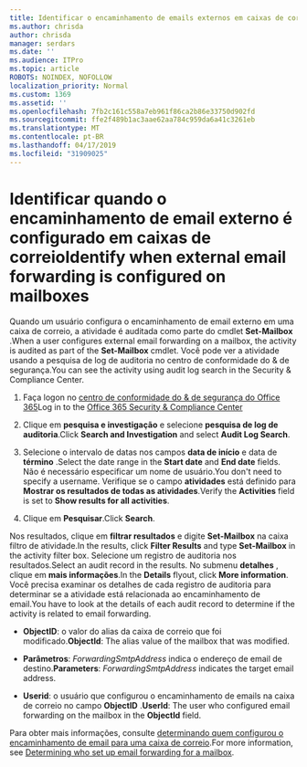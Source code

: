 ```yaml
---
title: Identificar o encaminhamento de emails externos em caixas de correio em logs de auditoria
ms.author: chrisda
author: chrisda
manager: serdars
ms.date: ''
ms.audience: ITPro
ms.topic: article
ROBOTS: NOINDEX, NOFOLLOW
localization_priority: Normal
ms.custom: 1369
ms.assetid: ''
ms.openlocfilehash: 7fb2c161c558a7eb961f86ca2b86e33750d902fd
ms.sourcegitcommit: ffe2f489b1ac3aae62aa784c959da6a41c3261eb
ms.translationtype: MT
ms.contentlocale: pt-BR
ms.lasthandoff: 04/17/2019
ms.locfileid: "31909025"
---
```

# <a name="identify-when-external-email-forwarding-is-configured-on-mailboxes"></a><span data-ttu-id="d94b5-102">Identificar quando o encaminhamento de email externo é configurado em caixas de correio</span><span class="sxs-lookup"><span data-stu-id="d94b5-102">Identify when external email forwarding is configured on mailboxes</span></span>

<span data-ttu-id="d94b5-103">Quando um usuário configura o encaminhamento de email externo em uma caixa de correio, a atividade é auditada como parte do cmdlet **Set-Mailbox** .</span><span class="sxs-lookup"><span data-stu-id="d94b5-103">When a user configures external email forwarding on a mailbox, the activity is audited as part of the **Set-Mailbox** cmdlet.</span></span> <span data-ttu-id="d94b5-104">Você pode ver a atividade usando a pesquisa de log de auditoria no centro de conformidade do & de segurança.</span><span class="sxs-lookup"><span data-stu-id="d94b5-104">You can see the activity using audit log search in the Security & Compliance Center.</span></span>

1. <span data-ttu-id="d94b5-105">Faça logon no [centro de conformidade do & de segurança do Office 365](https://protection.office.com/)</span><span class="sxs-lookup"><span data-stu-id="d94b5-105">Log in to the [Office 365 Security & Compliance Center](https://protection.office.com/)</span></span>

2. <span data-ttu-id="d94b5-106">Clique em **pesquisa e investigação** e selecione **pesquisa de log de auditoria**.</span><span class="sxs-lookup"><span data-stu-id="d94b5-106">Click **Search and Investigation** and select **Audit Log Search**.</span></span>

3. <span data-ttu-id="d94b5-107">Selecione o intervalo de datas nos campos **data de início** e data de **término** .</span><span class="sxs-lookup"><span data-stu-id="d94b5-107">Select the date range in the **Start date** and **End date** fields.</span></span> <span data-ttu-id="d94b5-108">Não é necessário especificar um nome de usuário.</span><span class="sxs-lookup"><span data-stu-id="d94b5-108">You don't need to specify a username.</span></span> <span data-ttu-id="d94b5-109">Verifique se o campo **atividades** está definido para **Mostrar os resultados de todas as atividades**.</span><span class="sxs-lookup"><span data-stu-id="d94b5-109">Verify the **Activities** field is set to **Show results for all activities**.</span></span>

4. <span data-ttu-id="d94b5-110">Clique em **Pesquisar**.</span><span class="sxs-lookup"><span data-stu-id="d94b5-110">Click **Search**.</span></span>

<span data-ttu-id="d94b5-111">Nos resultados, clique em **filtrar resultados** e digite **Set-Mailbox** na caixa filtro de atividade.</span><span class="sxs-lookup"><span data-stu-id="d94b5-111">In the results, click **Filter Results** and type **Set-Mailbox** in the activity filter box.</span></span> <span data-ttu-id="d94b5-112">Selecione um registro de auditoria nos resultados.</span><span class="sxs-lookup"><span data-stu-id="d94b5-112">Select an audit record in the results.</span></span> <span data-ttu-id="d94b5-113">No submenu **detalhes** , clique em **mais informações**.</span><span class="sxs-lookup"><span data-stu-id="d94b5-113">In the **Details** flyout, click **More information**.</span></span> <span data-ttu-id="d94b5-114">Você precisa examinar os detalhes de cada registro de auditoria para determinar se a atividade está relacionada ao encaminhamento de email.</span><span class="sxs-lookup"><span data-stu-id="d94b5-114">You have to look at the details of each audit record to determine if the activity is related to email forwarding.</span></span>

- <span data-ttu-id="d94b5-115">**ObjectID**: o valor do alias da caixa de correio que foi modificado.</span><span class="sxs-lookup"><span data-stu-id="d94b5-115">**ObjectId**: The alias value of the mailbox that was modified.</span></span>

- <span data-ttu-id="d94b5-116">**Parâmetros**: _ForwardingSmtpAddress_ indica o endereço de email de destino.</span><span class="sxs-lookup"><span data-stu-id="d94b5-116">**Parameters**: _ForwardingSmtpAddress_ indicates the target email address.</span></span>

- <span data-ttu-id="d94b5-117">**Userid**: o usuário que configurou o encaminhamento de emails na caixa de correio no campo **ObjectID** .</span><span class="sxs-lookup"><span data-stu-id="d94b5-117">**UserId**: The user who configured email forwarding on the mailbox in the **ObjectId** field.</span></span>

<span data-ttu-id="d94b5-118">Para obter mais informações, consulte [determinando quem configurou o encaminhamento de email para uma caixa de correio](https://docs.microsoft.com/office365/securitycompliance/auditing-troubleshooting-scenarios#determining-who-set-up-email-forwarding-for-a-mailbox).</span><span class="sxs-lookup"><span data-stu-id="d94b5-118">For more information, see [Determining who set up email forwarding for a mailbox](https://docs.microsoft.com/office365/securitycompliance/auditing-troubleshooting-scenarios#determining-who-set-up-email-forwarding-for-a-mailbox).</span></span>
